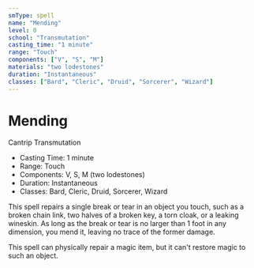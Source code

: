 ```yaml
---
smType: spell
name: "Mending"
level: 0
school: "Transmutation"
casting_time: "1 minute"
range: "Touch"
components: ["V", "S", "M"]
materials: "two lodestones"
duration: "Instantaneous"
classes: ["Bard", "Cleric", "Druid", "Sorcerer", "Wizard"]
---
```


# Mending
Cantrip Transmutation

- Casting Time: 1 minute
- Range: Touch
- Components: V, S, M (two lodestones)
- Duration: Instantaneous
- Classes: Bard, Cleric, Druid, Sorcerer, Wizard

This spell repairs a single break or tear in an object you touch, such as a broken chain link, two halves of a broken key, a torn cloak, or a leaking wineskin. As long as the break or tear is no larger than 1 foot in any dimension, you mend it, leaving no trace of the former damage.

This spell can physically repair a magic item, but it can't restore magic to such an object.
